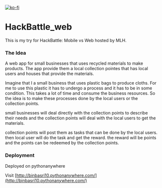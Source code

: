 [![ko-fi](https://ko-fi.com/img/githubbutton_sm.svg)](https://ko-fi.com/H2H5VAL6E)

# HackBattle_web

This is my try for HackBattle: Mobile vs Web hosted by MLH.

### The Idea

A web app for small businesses that uses recycled materials to make products. The app provide them a local collection pointes that has local users and houses that provide the materials.

Imagine that I a small business that uses plastic bags to produce cloths. For me to use this plastic it has to undergo a process and it has to be in some condition. This takes a lot of time and consume the business resources. So the idea is to make these processes done by the local users or the collection points.

small businesses will deal directly with the collection points to describe their needs and the collection points will deal with the local users to get the materials.

collection points will post them as tasks that can be done by the local users. then local user will do the task and get the reward. the reward will be points and the points can be redeemed by the collection points.

### Deployment

Deployed on pythonanywhere

Visit [http://binbasri10.pythonanywhere.com/](http://binbasri10.pythonanywhere.com/)
